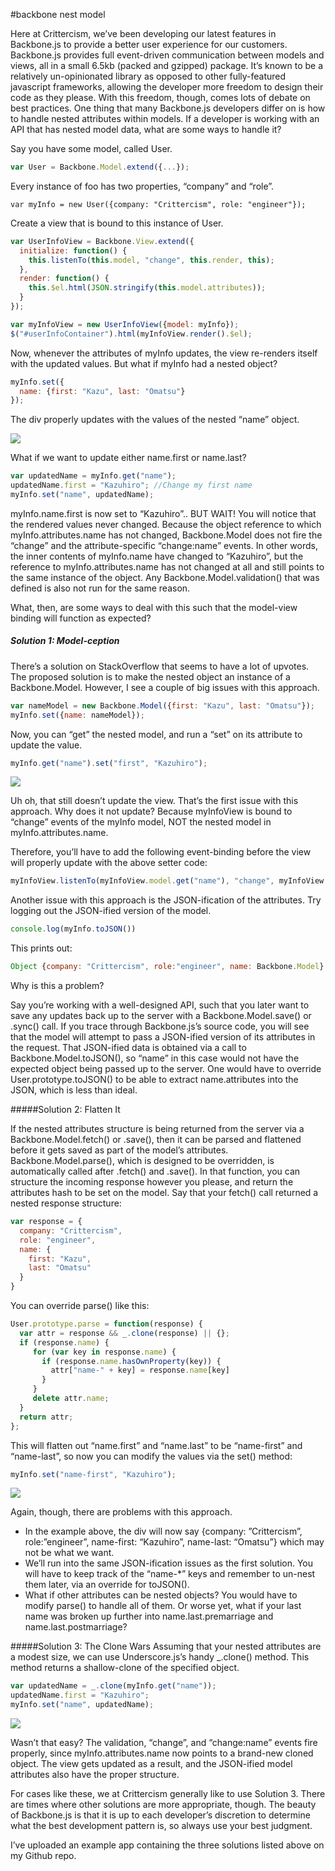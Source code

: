 #backbone nest model

Here at Crittercism, we’ve been developing our latest features in Backbone.js to provide a better user experience for our customers. Backbone.js provides full event-driven communication between models and views, all in a small 6.5kb (packed and gzipped) package. It’s known to be a relatively un-opinionated library as opposed to other fully-featured javascript frameworks, allowing the developer more freedom to design their code as they please. With this freedom, though, comes lots of debate on best practices. One thing that many Backbone.js developers differ on is how to handle nested attributes within models. If a developer is working with an API that has nested model data, what are some ways to handle it?

Say you have some model, called User.

````js
var User = Backbone.Model.extend({...});
````

Every instance of foo has two properties, “company” and “role”.

````
var myInfo = new User({company: "Crittercism", role: "engineer"});
````
Create a view that is bound to this instance of User.

````js
var UserInfoView = Backbone.View.extend({
  initialize: function() {
    this.listenTo(this.model, "change", this.render, this);
  },
  render: function() {
    this.$el.html(JSON.stringify(this.model.attributes));
  }
});

var myInfoView = new UserInfoView({model: myInfo});
$("#userInfoContainer").html(myInfoView.render().$el);
````

Now, whenever the attributes of myInfo updates, the view re-renders itself with the updated values.
But what if myInfo had a nested object?

````js
myInfo.set({
  name: {first: "Kazu", last: "Omatsu"}
});
````

The div properly updates with the values of the nested “name” object.


![](71723BC6-35E2-4E34-B546-9CB31267AD7E.png)


What if we want to update either name.first or name.last?

````js
var updatedName = myInfo.get("name");
updatedName.first = "Kazuhiro"; //Change my first name
myInfo.set("name", updatedName);
````

myInfo.name.first is now set to “Kazuhiro”.. BUT WAIT! You will notice that the rendered values never changed.
Because the object reference to which myInfo.attributes.name has not changed, Backbone.Model does not fire the “change” and the attribute-specific “change:name” events. In other words, the inner contents of myInfo.name have changed to “Kazuhiro”, but the reference to myInfo.attributes.name has not changed at all and still points to the same instance of the object. Any Backbone.Model.validation() that was defined is also not run for the same reason.

What, then, are some ways to deal with this such that the model-view binding will function as expected?

##### Solution 1: Model-ception

There’s a solution on StackOverflow that seems to have a lot of upvotes. The proposed solution is to make the nested object an instance of a Backbone.Model. However, I see a couple of big issues with this approach.

````js
var nameModel = new Backbone.Model({first: "Kazu", last: "Omatsu"});
myInfo.set({name: nameModel});
````

Now, you can “get” the nested model, and run a “set” on its attribute to update the value.

````js
myInfo.get("name").set("first", "Kazuhiro");
````
![](7337B2D2-D899-41C4-8D31-85B8497CD169.png)

Uh oh, that still doesn’t update the view. That’s the first issue with this approach. Why does it not update? Because myInfoView is bound to “change” events of the myInfo model, NOT the nested model in myInfo.attributes.name.

Therefore, you’ll have to add the following event-binding before the view will properly update with the above setter code:

````js
myInfoView.listenTo(myInfoView.model.get("name"), "change", myInfoView.render, myInfoView);
````

Another issue with this approach is the JSON-ification of the attributes. Try logging out the JSON-ified version of the model.
````js
console.log(myInfo.toJSON())
````

This prints out:

````js
Object {company: "Crittercism", role:"engineer", name: Backbone.Model}
````

Why is this a problem?

Say you’re working with a well-designed API, such that you later want to save any updates back up to the server with a Backbone.Model.save() or .sync() call. If you trace through Backbone.js’s source code, you will see that the model will attempt to pass a JSON-ified version of its attributes in the request. That JSON-ified data is obtained via a call to Backbone.Model.toJSON(), so “name” in this case would not have the expected object being passed up to the server. One would have to override User.prototype.toJSON() to be able to extract name.attributes into the JSON, which is less than ideal.

#####Solution 2: Flatten It

If the nested attributes structure is being returned from the server via a Backbone.Model.fetch() or .save(), then it can be parsed and flattened before it gets saved as part of the model’s attributes. Backbone.Model.parse(), which is designed to be overridden, is automatically called after .fetch() and .save(). In that function, you can structure the incoming response however you please, and return the attributes hash to be set on the model. Say that your fetch() call returned a nested response structure:

````js
var response = {
  company: "Crittercism",
  role: "engineer",
  name: {
    first: "Kazu",
    last: "Omatsu"
  }
}
````

You can override parse() like this:

````js
User.prototype.parse = function(response) {
  var attr = response && _.clone(response) || {};
  if (response.name) {
     for (var key in response.name) {
       if (response.name.hasOwnProperty(key)) {
         attr["name-" + key] = response.name[key]
       }
     }
     delete attr.name;
  }
  return attr;
};
````

This will flatten out “name.first” and “name.last” to be “name-first” and “name-last”, so now you can modify the values via the set() method:

````js
myInfo.set("name-first", "Kazuhiro");
````
 ![](33765C85-151E-4EB3-A749-1FEB5BF61880.png)

Again, though, there are problems with this approach.

- In the example above, the div will now say {company: ”Crittercism”, role:”engineer”, name-first: “Kazuhiro”, name-last: “Omatsu”} which may not be what we want.
- We’ll run into the same JSON-ification issues as the first solution. You will have to keep track of the “name-*” keys and remember to un-nest them later, via an override for toJSON().
- What if other attributes can be nested objects? You would have to modify parse() to handle all of them. Or worse yet, what if your last name was broken up further into name.last.premarriage and name.last.postmarriage?

#####Solution 3: The Clone Wars
Assuming that your nested attributes are a modest size, we can use Underscore.js’s handy _.clone() method. This method returns a shallow-clone of the specified object.

````js
var updatedName = _.clone(myInfo.get("name"));
updatedName.first = "Kazuhiro";
myInfo.set("name", updatedName);
````
![](C7336CF3-D7F9-436B-AE13-BCD4AD92B6F4.png)

Wasn’t that easy? The validation, “change”, and “change:name” events fire properly, since myInfo.attributes.name now points to a brand-new cloned object. The view gets updated as a result, and the JSON-ified model attributes also have the proper structure.

For cases like these, we at Crittercism generally like to use Solution 3. There are times where other solutions are more appropriate, though. The beauty of Backbone.js is that it is up to each developer’s discretion to determine what the best development pattern is, so always use your best judgment.

I’ve uploaded an example app containing the three solutions listed above on my Github repo.


